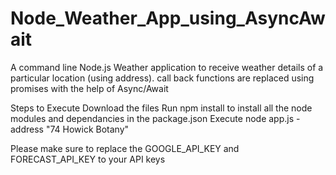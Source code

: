# Node_Weather_App_using_AsyncAwait
A command line Node.js Weather application to receive weather details of a particular location (using address). call back functions are replaced using promises with the help of Async/Await

Steps to Execute
Download the files Run npm install to install all the node modules and dependancies in the package.json Execute node app.js -address "74 Howick Botany"

Please make sure to replace the GOOGLE_API_KEY and FORECAST_API_KEY to your API keys
